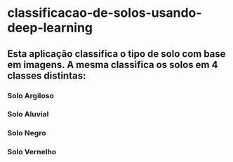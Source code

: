 # classificacao-de-solos-usando-deep-learning
## Esta aplicação classifica o tipo de solo com base em imagens. A mesma classifica os solos em 4 classes distintas:
### Solo Argiloso
### Solo Aluvial
### Solo Negro
### Solo Vernelho
